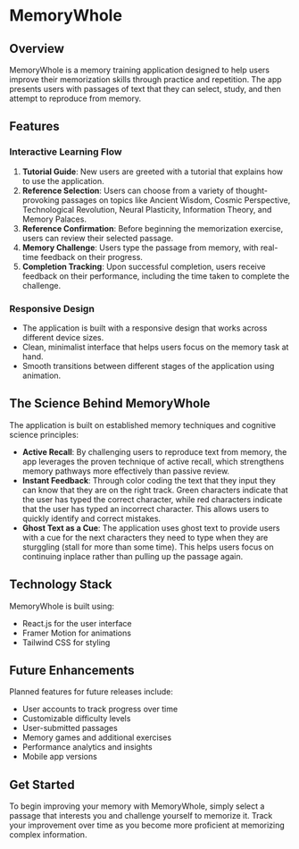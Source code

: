 # MemoryWhole

## Overview
MemoryWhole is a memory training application designed to help users improve their memorization skills through practice and repetition. The app presents users with passages of text that they can select, study, and then attempt to reproduce from memory.

## Features

### Interactive Learning Flow
1. **Tutorial Guide**: New users are greeted with a tutorial that explains how to use the application.
2. **Reference Selection**: Users can choose from a variety of thought-provoking passages on topics like Ancient Wisdom, Cosmic Perspective, Technological Revolution, Neural Plasticity, Information Theory, and Memory Palaces.
3. **Reference Confirmation**: Before beginning the memorization exercise, users can review their selected passage.
4. **Memory Challenge**: Users type the passage from memory, with real-time feedback on their progress.
5. **Completion Tracking**: Upon successful completion, users receive feedback on their performance, including the time taken to complete the challenge.

### Responsive Design
- The application is built with a responsive design that works across different device sizes.
- Clean, minimalist interface that helps users focus on the memory task at hand.
- Smooth transitions between different stages of the application using animation.

## The Science Behind MemoryWhole

The application is built on established memory techniques and cognitive science principles:

- **Active Recall**: By challenging users to reproduce text from memory, the app leverages the proven technique of active recall, which strengthens memory pathways more effectively than passive review.
- **Instant Feedback**: Through color coding the text that they input they can know that they are on the right track. Green characters indicate that the user has typed the correct character, while red characters indicate that the user has typed an incorrect character. This allows users to quickly identify and correct mistakes. 
- **Ghost Text as a Cue**: The application uses ghost text to provide users with a cue for the next characters they need to type when they are sturggling (stall for more than some time). This helps users focus on continuing inplace rather than pulling up the passage again.

## Technology Stack

MemoryWhole is built using:
- React.js for the user interface
- Framer Motion for animations
- Tailwind CSS for styling

## Future Enhancements

Planned features for future releases include:
- User accounts to track progress over time
- Customizable difficulty levels
- User-submitted passages
- Memory games and additional exercises
- Performance analytics and insights
- Mobile app versions

## Get Started

To begin improving your memory with MemoryWhole, simply select a passage that interests you and challenge yourself to memorize it. Track your improvement over time as you become more proficient at memorizing complex information.